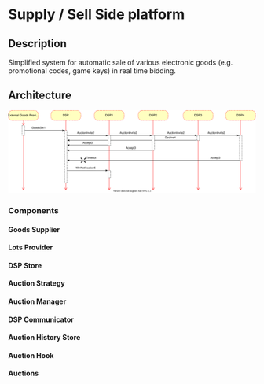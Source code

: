 # Supply / Sell Side platform

## Description

Simplified system for automatic sale of various electronic goods (e.g. promotional codes, game keys) in real time bidding.

## Architecture

![pic1](https://github.com/eutkin/diagrams/blob/master/GeneralDataFlow.svg)


### Components

#### Goods Supplier

#### Lots Provider

#### DSP Store

#### Auction Strategy

#### Auction Manager

#### DSP Communicator

#### Auction History Store

#### Auction Hook

#### Auctions

